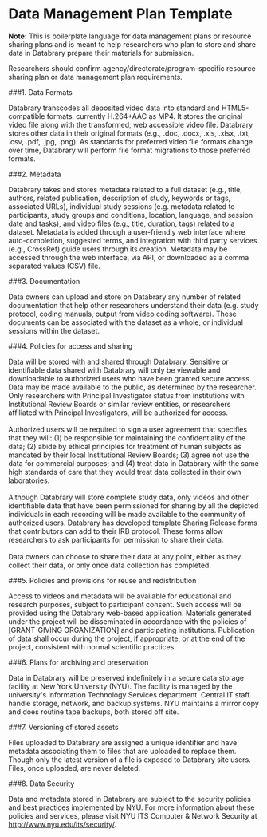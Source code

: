 # Data Management Plan Template 

**Note:** This is boilerplate language for data management plans or resource sharing plans and is meant to help researchers who plan to store and share data in Databrary prepare their materials for submission.

Researchers should confirm agency/directorate/program-specific resource sharing plan or data management plan requirements.

###1. Data Formats

Databrary transcodes all deposited video data into standard and HTML5-compatible formats, currently H.264+AAC as MP4. It stores the original video file along with the transformed, web accessible video file. Databrary stores other data in their original formats (e.g., .doc, .docx, .xls, .xlsx, .txt, .csv, .pdf, .jpg, .png). As standards for preferred video file formats change over time, Databrary will perform file format migrations to those preferred formats.

###2. Metadata

Databrary takes and stores metadata related to a full dataset (e.g., title, authors, related publication, description of study, keywords or tags, associated URLs), individual study sessions (e.g. metadata related to participants, study groups and conditions, location, language, and session date and tasks), and video files (e.g., title, duration, tags) related to a dataset. Metadata is added through a user-friendly web interface where auto-completion, suggested terms, and integration with third party services (e.g., CrossRef) guide users through its creation. Metadata may be accessed through the web interface, via API, or downloaded as a comma separated values (CSV) file. 

###3. Documentation

Data owners can upload and store on Databrary any number of related documentation that help other researchers understand their data (e.g. study protocol, coding manuals, output from video coding software). These documents can be associated with the dataset as a whole, or individual sessions within the dataset. 

###4. Policies for access and sharing

Data will be stored with and shared through Databrary. Sensitive or identifiable data shared with Databrary will only be viewable and downloadable to authorized users who have been granted secure access. Data may be made available to the public, as determined by the researcher. Only researchers with Principal Investigator status from institutions with Institutional Review Boards or similar review entities, or researchers affiliated with Principal Investigators, will be authorized for access. <br/> <br/>
Authorized users will be required to sign a user agreement that specifies that they will: (1) be responsible for maintaining the confidentiality of the data; (2) abide by ethical principles for treatment of human subjects as mandated by their local Institutional Review Boards; (3) agree not use the data for commercial purposes; and (4) treat data in Databrary with the same high standards of care that they would treat data collected in their own laboratories.<br/> <br/>
Although Databrary will store complete study data, only videos and other identifiable data that have been permissioned for sharing by all the depicted individuals in each recording will be made available to the community of authorized users. Databrary has developed template Sharing Release forms that contributors can add to their IRB protocol. These forms allow researchers to ask participants for permission to share their data. <br/> <br/>
Data owners can choose to share their data at any point, either as they collect their data, or only once data collection has completed.

###5. Policies and provisions for reuse and redistribution

Access to videos and metadata will be available for educational and research purposes, subject to participant consent. Such access will be provided using the Databrary web-based application. Materials generated under the project will be disseminated in accordance with the policies of [GRANT-GIVING ORGANIZATION] and participating institutions. Publication of data shall occur during the project, if appropriate, or at the end of the project, consistent with normal scientific practices.

###6. Plans for archiving and preservation

Data in Databrary will be preserved indefinitely in a secure data storage facility at New York University (NYU). The facility is managed by the university's Information Technology Services department. Central IT staff handle storage, network, and backup systems. NYU maintains a mirror copy and does routine tape backups, both stored off site.

###7. Versioning of stored assets

Files uploaded to Databrary are assigned a unique identifier and have metadata associating them to files that are uploaded to replace them. Though only the latest version of a file is exposed to Databrary site users. Files, once uploaded, are never deleted.

###8. Data Security 

Data and metadata stored in Databrary are subject to the security policies and best practices implemented by NYU. For more information about these policies and services, please visit NYU ITS Computer & Network Security at http://www.nyu.edu/its/security/.
